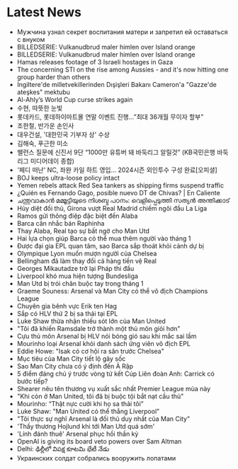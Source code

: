 # Latest News
-  Мужчина узнал секрет воспитания матери и запретил ей оставаться с внуком
-  BILLEDSERIE: Vulkanudbrud maler himlen over Island orange
-  BILLEDSERIE: Vulkanudbrud maler himlen over Island orange
-  Hamas releases footage of 3 Israeli hostages in Gaza
-  The concerning STI on the rise among Aussies - and it's now hitting one group harder than others
-  İngiltere'de milletvekillerinden Dışişleri Bakanı Cameron'a "Gazze'de ateşkes" mektubu
-  Al-Ahly’s World Cup curse strikes again
-  수현, 따뜻한 눈빛
-  롯데카드, 롯데하이마트몰 연말 이벤트 진행…”최대 36개월 무이자 할부”
-  조한철, 반가운 손인사
-  대우건설, '대한민국 기부자 상' 수상
-  김해숙, 푸근한 미소
-  밸런스 질문에 신진서 9단 “1000만 유튜버 돼 바둑리그 알릴것” (KB국민은행 바둑리그 미디어데이 종합)
-  '페디 떠난' NC, 좌완 카일 하트 영입… 2024시즌 외인투수 구성 완료[오피셜]
-  BOJ keeps ultra-loose policy intact
-  Yemen rebels attack Red Sea tankers as shipping firms suspend traffic
-  ¿Quién es Fernando Gago, posible nuevo DT de Chivas? | En Caliente
-  ചന്തുവാകാൻ മമ്മൂട്ടിയുടെ നിശബ്ദ പഠനം: വെളിപ്പെടുത്തി സത്യൻ അന്തിക്കാട്
-  Hủy diệt đối thủ, Girona vượt Real Madrid chiếm ngôi đầu La Liga
-  Ramos gửi thông điệp đặc biệt đến Alaba
-  Barca cân nhắc bán Raphinha
-  Thay Alaba, Real tạo sự bất ngờ cho Man Utd
-  Hai lựa chọn giúp Barca có thể mua thêm người vào tháng 1
-  Được đại gia EPL quan tâm, sao Barca sắp thoát khỏi cảnh dự bị
-  Olympique Lyon muốn mượn người của Chelsea
-  Bellingham đã làm thay đổi cả hàng tiền vệ Real
-  Georges Mikautadze trở lại Pháp thi đấu
-  Liverpool khó mua hiện tượng Bundesliga
-  Man Utd bị trói chân buộc tay trong tháng 1
-  Graeme Souness: Arsenal và Man City có thể vô địch Champions League
-  Chuyên gia bênh vực Erik ten Hag
-  Sắp có HLV thứ 2 bị sa thải tại EPL
-  Luke Shaw thừa nhận thiếu sót lớn của Man United
-  "Tôi đã khiến Ramsdale trở thành một thủ môn giỏi hơn"
-  Cựu thủ môn Arsenal bị HLV nói bóng gió sau khi mắc sai lầm
-  Mourinho loại Arsenal khỏi danh sách ứng viên vô địch EPL
-  Eddie Howe: "Isak có cơ hội ra sân trước Chelsea"
-  Mục tiêu của Man City tiết lộ gây sốc
-  Sao Man City chưa có ý định đến Ả Rập
-  5 điểm đáng chú ý trước vòng tứ kết Cúp Liên đoàn Anh: Carrick có bước tiếp?
-  Shearer nêu tên thương vụ xuất sắc nhất Premier League mùa này
-  "Khi còn ở Man United, tôi đã bị buộc tội bắt nạt cầu thủ"
-  Mourinho: “Thật nực cười khi họ sa thải tôi”
-  Luke Shaw: "Man United có thể thắng Liverpool"
-  "Tôi thực sự nghĩ Arsenal là đối thủ duy nhất của Man City"
-  'Thấy thương Hojlund khi tới Man Utd quá sớm'
-  'Lính đánh thuê' Arsenal phục hồi thần kỳ
-  OpenAI is giving its board veto powers over Sam Altman
-  Delhi: ఢిల్లీలో విపక్ష కూటమి భేటీ నేడు
-  Украинских солдат собрались вооружить лопатами
